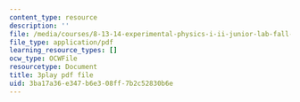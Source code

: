 ```yaml
---
content_type: resource
description: ''
file: /media/courses/8-13-14-experimental-physics-i-ii-junior-lab-fall-2016-spring-2017/3ba17a36e347b6e308ff7b2c52830b6e_7AEqqdUtopA.pdf
file_type: application/pdf
learning_resource_types: []
ocw_type: OCWFile
resourcetype: Document
title: 3play pdf file
uid: 3ba17a36-e347-b6e3-08ff-7b2c52830b6e
---
```

